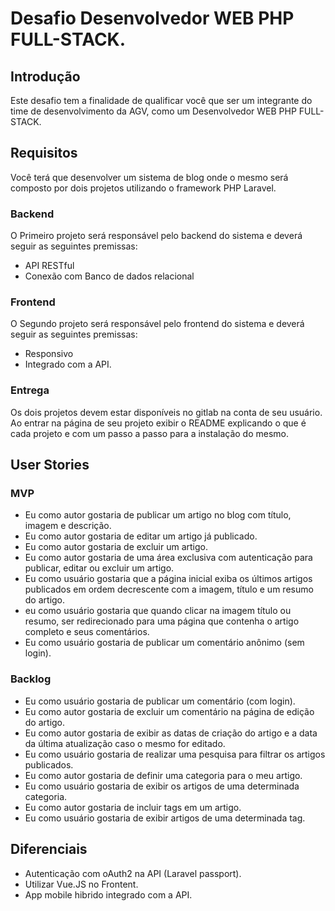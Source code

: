 # Desafio Desenvolvedor WEB PHP FULL-STACK.

## Introdução

Este desafio tem a finalidade de qualificar você que ser um integrante do time de desenvolvimento da AGV, como um Desenvolvedor WEB PHP FULL-STACK.

## Requisitos

Você terá que desenvolver um sistema de blog onde o mesmo será composto por dois projetos utilizando o framework PHP Laravel.

### Backend

O Primeiro projeto será responsável pelo backend do sistema e deverá seguir as seguintes premissas:

* API RESTful
* Conexão com Banco de dados relacional

### Frontend

O Segundo projeto será responsável pelo frontend do sistema e deverá seguir as seguintes premissas:

* Responsivo
* Integrado com a API.

### Entrega

Os dois projetos devem estar disponíveis no gitlab na conta de seu usuário. Ao entrar na página de seu projeto exibir o README explicando o que é cada projeto e com um passo a passo para a instalação do mesmo.

## User Stories

### MVP

* Eu como autor gostaria de publicar um artigo no blog com título, imagem e descrição.
* Eu como autor gostaria de editar um artigo já publicado.
* Eu como autor gostaria de excluir um artigo.
* Eu como autor gostaria de uma área exclusiva com autenticação para publicar, editar ou excluir um artigo.
* Eu como usuário gostaria que a página inicial exiba os últimos artigos publicados em ordem decrescente com a imagem, título e um resumo do artigo.
* eu como usuário gostaria que quando clicar na imagem título ou resumo, ser redirecionado para uma página que contenha o artigo completo e seus comentários.
* Eu como usuário gostaria de publicar um comentário anônimo (sem login).

### Backlog

* Eu como usuário gostaria de publicar um comentário (com login).
* Eu como autor gostaria de excluir um comentário na página de edição do artigo.
* Eu como autor gostaria de exibir as datas de criação do artigo e a data da última atualização caso o mesmo for editado.
* Eu como usuário gostaria de realizar uma pesquisa para filtrar os artigos publicados.
* Eu como autor gostaria de definir uma categoria para o meu artigo.
* Eu como usuário gostaria de exibir os artigos de uma determinada categoria.
* Eu como autor gostaria de incluir tags em um artigo.
* Eu como usuário gostaria de exibir artigos de uma determinada tag.

## Diferenciais

* Autenticação com oAuth2 na API (Laravel passport).
* Utilizar Vue.JS no Frontent.
* App mobile hibrido integrado com a API.